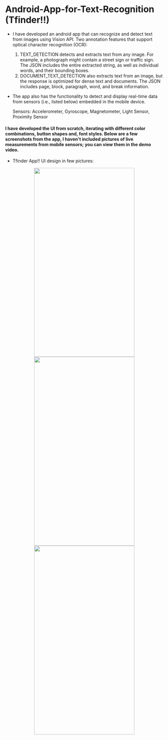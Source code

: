 # Android-App-for-Text-Recognition (Tfinder!!)
* I have developed an android app that can recognize and detect text from images using Vision API.
Two annotation features that support optical character recognition (OCR):
  1. TEXT_DETECTION detects and extracts text from any image. For example, a photograph might contain a street sign or traffic sign. The JSON includes the entire extracted string, as well as individual words, and their bounding boxes.
  2. DOCUMENT_TEXT_DETECTION also extracts text from an image, but the response is optimized for dense text and documents. The JSON includes page, block, paragraph, word, and break information.

* The app also has the functionality to detect and display real-time data from sensors (i.e., listed below) embedded in the mobile device.

  Sensors:
    Accelerometer,
    Gyroscope,
    Magnetometer,
    Light Sensor,
    Proximity Sensor
  
 #### I have developed the UI from scratch, iterating with different color combinations, button shapes and, font styles. Below are a few screenshots from the app, I haven't included pictures of live measurements from mobile sensors; you can view them in the demo video.
 
 * Tfinder App!! UI design in few pictures:
 <div align = 'center'>
 <p float="left">
  <img src ='https://github.com/nkrgit/Android-App-for-Text-Recognition/blob/main/1_Home%20screen.jpg' width = '320' height = '600' />
  <img src ='https://github.com/nkrgit/Android-App-for-Text-Recognition/blob/main/2_Sensors.jpg' width = '320' height = '600'/>
  <img src ='https://github.com/nkrgit/Android-App-for-Text-Recognition/blob/main/3_Text%20Recognition.jpg' width = '320' height = '600'/>
</p> </div>
 
 
 
